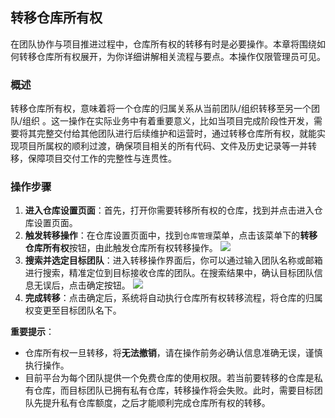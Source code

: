 ## 转移仓库所有权

在团队协作与项目推进过程中，仓库所有权的转移有时是必要操作。本章将围绕如何转移仓库所有权展开，为你详细讲解相关流程与要点。本操作仅限管理员可见。

### 概述

转移仓库所有权，意味着将一个仓库的归属关系从当前团队/组织转移至另一个团队/组织 。这一操作在实际业务中有着重要意义，比如当项目完成阶段性开发，需要将其完整交付给其他团队进行后续维护和运营时，通过转移仓库所有权，就能实现项目所属权的顺利过渡，确保项目相关的所有代码、文件及历史记录等一并转移，保障项目交付工作的完整性与连贯性。

### 操作步骤

1. **进入仓库设置页面**：首先，打开你需要转移所有权的仓库，找到并点击进入仓库设置页面。
2. **触发转移操作**：在仓库设置页面中，找到`仓库管理`菜单，点击该菜单下的**转移仓库所有权**按钮，由此触发仓库所有权转移操作。
   ![](/portal/rep-transfer.png)
3. **搜索并选定目标团队**：进入转移操作界面后，你可以通过输入团队名称或邮箱进行搜索，精准定位到目标接收仓库的团队。在搜索结果中，确认目标团队信息无误后，点击确定按钮。
   ![](/portal/rep-transfer2.png)
4. **完成转移**：点击确定后，系统将自动执行仓库所有权转移流程，将仓库的归属权变更至目标团队名下。

**重要提示**：

-   仓库所有权一旦转移，将**无法撤销**，请在操作前务必确认信息准确无误，谨慎执行操作。
-   目前平台为每个团队提供一个免费仓库的使用权限。若当前要转移的仓库是私有仓库，而目标团队已拥有私有仓库，转移操作将会失败。此时，需要目标团队先提升私有仓库额度，之后才能顺利完成仓库所有权的转移。
